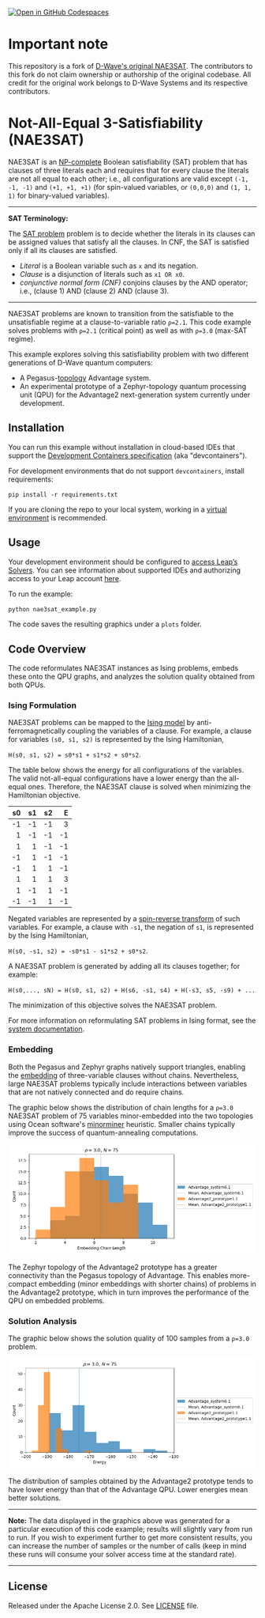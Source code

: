 [![Open in GitHub Codespaces](
  https://img.shields.io/badge/Open%20in%20GitHub%20Codespaces-333?logo=github)](
  https://codespaces.new/dwave-examples/NAE3SAT?quickstart=1)

# Important note

This repository is a fork of [D-Wave's original NAE3SAT](https://github.com/dwave-examples/NAE3SAT). The contributors to this fork do not claim ownership or authorship of the original codebase. All credit for the original work belongs to D-Wave Systems and its respective contributors.

# Not-All-Equal 3-Satisfiability (NAE3SAT)

NAE3SAT is an [NP-complete](https://en.wikipedia.org/wiki/NP-completeness)
Boolean satisfiability (SAT) problem that has clauses of three literals each and
requires that for every clause the literals are not all equal to each other; i.e.,
all configurations are valid except `(-1, -1, -1)` and `(+1, +1, +1)` (for
spin-valued variables, or `(0,0,0)` and `(1, 1, 1)` for binary-valued variables).

---
**SAT Terminology:**

The [SAT problem](https://en.wikipedia.org/wiki/Boolean_satisfiability_problem)
problem is to decide whether the literals in its clauses can be assigned values
that satisfy all the clauses. In CNF, the SAT is satisfied only if all its
clauses are satisfied.

 * *Literal* is a Boolean variable such as `x`  and its negation.
 * *Clause* is a disjunction of literals such as `x1 OR x0`.
 * *conjunctive normal form (CNF)* conjoins clauses by the AND operator; i.e.,
   (clause 1) AND (clause 2) AND (clause 3).

---

NAE3SAT problems are known to transition from the satisfiable to the unsatisfiable
regime at a clause-to-variable ratio `ρ=2.1`. This code example solves problems
with `ρ=2.1` (critical point) as well as with `ρ=3.0` (max-SAT regime).

This example explores solving this satisfiability problem with two different
generations of D-Wave quantum computers:

* A Pegasus-[topology](https://docs.ocean.dwavesys.com/en/stable/concepts/topology.html)
  Advantage system.
* An experimental prototype of a Zephyr-topology quantum processing unit (QPU)
  for the Advantage2 next-generation system currently under development.

## Installation

You can run this example without installation in cloud-based IDEs that support 
the [Development Containers specification](https://containers.dev/supporting)
(aka "devcontainers").

For development environments that do not support ``devcontainers``, install 
requirements:

    pip install -r requirements.txt

If you are cloning the repo to your local system, working in a 
[virtual environment](https://docs.python.org/3/library/venv.html) is 
recommended.

## Usage

Your development environment should be configured to 
[access Leap’s Solvers](https://docs.ocean.dwavesys.com/en/stable/overview/sapi.html).
You can see information about supported IDEs and authorizing access to your 
Leap account [here](https://docs.dwavesys.com/docs/latest/doc_leap_dev_env.html).  

To run the example:
```bash
python nae3sat_example.py
```

The code saves the resulting graphics under a `plots` folder.

## Code Overview

The code reformulates NAE3SAT instances as Ising problems, embeds these onto the
QPU graphs, and analyzes the solution quality obtained from both QPUs.

### Ising Formulation

NAE3SAT problems can be mapped to the
[Ising model](https://docs.ocean.dwavesys.com/en/stable/concepts/bqm.html) by
anti-ferromagnetically coupling the variables of a clause. For example, a clause
for variables `(s0, s1, s2)` is represented by the Ising Hamiltonian,

`H(s0, s1, s2) = s0*s1 + s1*s2 + s0*s2`.

The table below shows the energy for all configurations of the variables. The
valid not-all-equal configurations have a lower energy than the all-equal ones. Therefore, the NAE3SAT clause is solved when minimizing the Hamiltonian objective.

|s0| s1|s2|E|
|---:|---:|---:|---:|
|-1| -1| -1|3|
| 1| -1| -1|-1|
| 1|  1| -1|-1|
|-1|  1| -1|-1|
|-1|  1|  1|-1|
| 1|  1|  1|3|
| 1| -1|  1|-1|
|-1| -1|  1|-1|

Negated variables are represented by a
[spin-reverse transform](https://docs.dwavesys.com/docs/latest/handbook_qpu.html)
of such variables. For example, a clause with `-s1`, the negation of `s1`,
is represented by the Ising Hamiltonian,

`H(s0, -s1, s2) = -s0*s1 - s1*s2 + s0*s2`.

A NAE3SAT problem is generated by adding all its clauses together; for example:

`H(s0,..., sN) = H(s0, s1, s2) + H(s6, -s1, s4) + H(-s3, s5, -s9) + ...`

The minimization of this objective solves the NAE3SAT problem.

For more information on reformulating SAT problems in Ising format, see the
[system documentation](https://docs.dwavesys.com/docs/latest/handbook_reformulating.html).

### Embedding

Both the Pegasus and Zephyr graphs natively support triangles, enabling the
[embedding](https://docs.ocean.dwavesys.com/en/stable/concepts/embedding.html)
of three-variable clauses without chains. Nevertheless, large NAE3SAT problems
typically include interactions between variables that are not natively connected
and do require chains.

The graphic below shows the distribution of chain lengths for a `ρ=3.0` NAE3SAT
problem of 75 variables minor-embedded into the two topologies using Ocean software's
[minorminer](https://docs.ocean.dwavesys.com/en/stable/docs_minorminer/source/sdk_index.html)
heuristic. Smaller chains typically improve the success of quantum-annealing computations.

![](/readme_images/rho_300_chain_length.png)

The Zephyr topology of the Advantage2 prototype has a greater connectivity than
the Pegasus topology of Advantage. This enables more-compact embedding (minor
embeddings with shorter chains) of problems in the Advantage2 prototype, which in turn improves the performance of the QPU on embedded problems.

### Solution Analysis

The graphic below shows the solution quality of 100 samples from a `ρ=3.0` problem.

![](/readme_images/rho_300_energies.png)

The distribution of samples obtained by the Advantage2 prototype tends to have
lower energy than that of the Advantage QPU. Lower energies mean better solutions.

---
**Note:** The data displayed in the graphics above was generated for a particular execution of this code example; results will slightly vary from run to run. If you wish to experiment further to get more consistent results, you can increase the number of samples or the number of calls (keep in mind these runs will consume your solver access time at the standard rate).


---

## License

Released under the Apache License 2.0. See [LICENSE](LICENSE) file.
